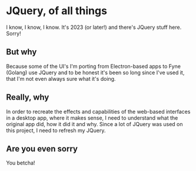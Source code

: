 # JQuery, of all things

I know, I know, I know.  It's 2023 (or later!) and there's JQuery stuff here. Sorry!

## But why

Because some of the UI's I'm porting from Electron-based apps to Fyne (Golang) use JQuery and to be
honest it's been so long since I've used it, that I'm not even always sure what it's doing.

## Really, why

In order to recreate the effects and capabilities of the web-based interfaces in a desktop app, where
it makes sense, I need to understand what the original app did, how it did it and why. Since a lot of
JQuery was used on this project, I need to refresh my JQuery.

## Are you even sorry

You betcha!
